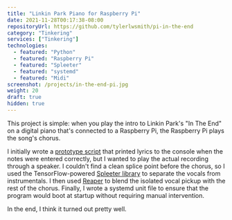 ```yaml
---
title: "Linkin Park Piano for Raspberry Pi"
date: 2021-11-28T00:17:38-08:00
repositoryUrl: https://github.com/tylerlwsmith/pi-in-the-end
category: "Tinkering"
services: ["Tinkering"]
technologies:
  - featured: "Python"
  - featured: "Raspberry Pi"
  - featured: "Spleeter"
  - featured: "systemd"
  - featured: "Midi"
screenshot: /projects/in-the-end-pi.jpg
weight: 20
draft: true
hidden: true
---
```


This project is simple: when you play the intro to Linkin Park's "In The End" on a digital piano that's connected to a Raspberry Pi, the Raspberry Pi plays the song's chorus.

I initially wrote a [prototype script](https://twitter.com/tylerlwsmith/status/1327802206020464640) that printed lyrics to the console when the notes were entered correctly, but I wanted to play the actual recording through a speaker. I couldn't find a clean splice point before the chorus, so I used the TensorFlow-powered [Spleeter library](https://github.com/deezer/spleeter) to separate the vocals from instrumentals. I then used [Reaper](https://www.reaper.fm/) to blend the isolated vocal pickup with the rest of the chorus. Finally, I wrote a systemd unit file to ensure that the program would boot at startup without requiring manual intervention.

In the end, I think it turned out pretty well.
